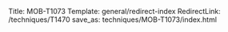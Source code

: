 Title: MOB-T1073
Template: general/redirect-index
RedirectLink: /techniques/T1470
save_as: techniques/MOB-T1073/index.html